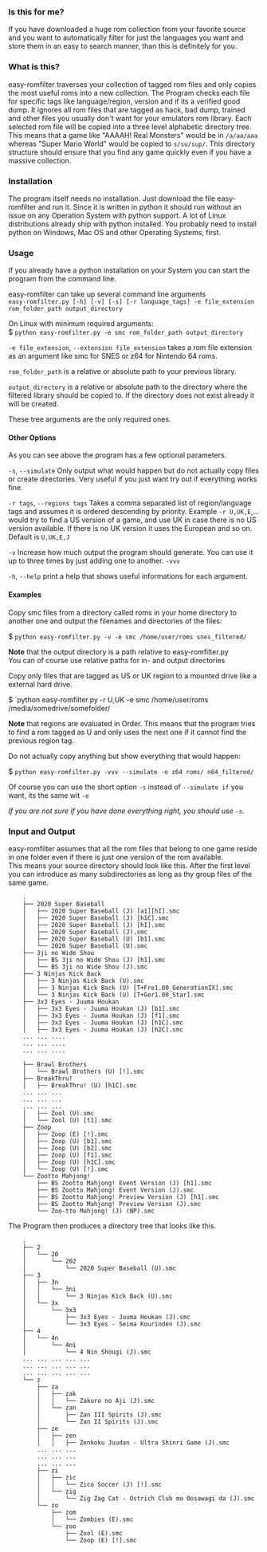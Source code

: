 ### Is this for me?

If you have downloaded a huge rom collection from your favorite source and you want to automatically filter for just the languages you want and store them in an easy to search manner, than this is definitely for you.

### What is this?

easy-romfilter traverses your collection of tagged rom files and only copies the most useful roms into a new collection.
The Program checks each file for specific tags like language/region, version and if its a verified good dump. It ignores all rom files that are tagged as hack, bad dump, trained and other files you usually don't want for your emulators rom library. Each selected rom file will be copied into a three level alphabetic directory tree. This means that a game like "AAAAH! Real Monsters" would be in `/a/aa/aaa` whereas "Super Mario World" would be copied to `s/su/sup/`. This directory structure should ensure that you find any game quickly even if you have a massive collection.  

### Installation

The program itself needs no installation. Just download the file easy-romfilter and run it. Since it is written in python it should run without an issue on any Operation System with python support. A lot of Linux distributions already ship with python installed. You probably need to install python on Windows, Mac OS and other Operating Systems, first.  

### Usage

If you already have a python installation on your System you can start the program from the command line.  

easy-romfilter can take up several command line arguments  
`easy-romfilter.py [-h] [-v] [-s] [-r language_tags] -e file_extension rom_folder_path output_directory`  

On Linux with minimum required arguments:  
$ `python easy-romfilter.py -e smc rom_folder_path output_directory`  

`-e file_extension`, `--extension file_extension` takes a rom file extension as an argument like smc for SNES or z64 for Nintendo 64 roms.  

`rom_folder_path` is a relative or absolute path to your previous library.  

`output_directory` is a relative or absolute path to the directory where the filtered library should be copied to. If the directory does not exist already it will be created.  

These tree arguments are the only required ones.  

#### Other Options

As you can see above the program has a few optional parameters.  

`-s`, `--simulate`		Only output what would happen but do not actually copy files or create directories. Very useful if you just want try out if everything works fine.  

`-r tags`, `--regions tags` Takes a comma separated list of region/language tags and assumes it is ordered descending by priority. Example `-r U,UK,E`,... would try to find a US version of a game, and use UK in case there is no US version available. If there is no UK version it uses the European and so on. Default is `U,UK,E,J`  

`-v`					Increase how much output the program should generate. You can use it up to three times by just adding one to another. `-vvv`  

`-h`, `--help`			print a help that shows useful informations for each argument.  

#### Examples

Copy smc files from a directory called roms in your home directory to another one and output the filenames and directories of the files:  

$ `python easy-romfilter.py -v -e smc /home/user/roms snes_filtered/`  

**Note** that the output directory is a path relative to easy-romfilter.py  
You can of course use relative paths for in- and output directories  


Copy only files that are tagged as US or UK region to a mounted drive like a external hard drive.  

$ `python easy-romfilter.py -r U,UK -e smc /home/user/roms /media/somedrive/somefolder/  

**Note** that regions are evaluated in Order. This means that the program tries to find a rom tagged as U and only uses the next one if it cannot find the previous region tag.  


Do not actually copy anything but show everything that would happen:  

$ `python easy-romfilter.py -vvv --simulate -e z64 roms/ n64_filtered/`  

Of course you can use the short option `-s` instead of `--simulate if` you want, its the same wit `-e`  


*If you are not sure if you have done everything right, you should use `-s`.*  

### Input and Output

easy-romfilter assumes that all the rom files that belong to one game reside in one folder even if there is just one version of the rom available.  
This means your source directory should look like this. After the first level you can introduce as many subdirectories as long as thy group files of the same game.  

		.
		├── 2020 Super Baseball
		│   ├── 2020 Super Baseball (J) [a1][hI].smc
		│   ├── 2020 Super Baseball (J) [h1C].smc
		│   ├── 2020 Super Baseball (J) [hI].smc
		│   ├── 2020 Super Baseball (J).smc
		│   ├── 2020 Super Baseball (U) [b1].smc
		│   └── 2020 Super Baseball (U).smc
		├── 3ji no Wide Shou
		│   ├── BS 3ji no Wide Shou (J) [h1].smc
		│   └── BS 3ji no Wide Shou (J).smc
		├── 3 Ninjas Kick Back
		│   ├── 3 Ninjas Kick Back (U).smc
		│   ├── 3 Ninjas Kick Back (U) [T+Fre1.00_GenerationIX].smc
		│   └── 3 Ninjas Kick Back (U) [T+Ger1.00_Star].smc
		├── 3x3 Eyes - Juuma Houkan
		│   ├── 3x3 Eyes - Juuma Houkan (J) [b1].smc
		│   ├── 3x3 Eyes - Juuma Houkan (J) [f1].smc
		│   ├── 3x3 Eyes - Juuma Houkan (J) [h1C].smc
		│   ├── 3x3 Eyes - Juuma Houkan (J) [h2C].smc
		...	...	....
		...	...	....
		...	...	....

		├── Brawl Brothers 
		│   └── Brawl Brothers (U) [!].smc
		├── BreakThru!
		│   ├── BreakThru! (U) [h1C].smc
		... ... ...
		... ... ...
		... ... ...
		│   ├── Zool (U).smc
		│   └── Zool (U) [t1].smc
		├── Zoop
		│   ├── Zoop (E) [!].smc
		│   ├── Zoop (U) [b1].smc
		│   ├── Zoop (U) [b2].smc
		│   ├── Zoop (U) [f1].smc
		│   ├── Zoop (U) [h1C].smc
		│   └── Zoop (U) [!].smc
		└── Zootto Mahjong!
		    ├── BS Zootto Mahjong! Event Version (J) [h1].smc
		    ├── BS Zootto Mahjong! Event Version (J).smc
		    ├── BS Zootto Mahjong! Preview Version (J) [h1].smc
		    ├── BS Zootto Mahjong! Preview Version (J).smc
		    └── Zoo-tto Mahjong! (J) (NP).smc

The Program then produces a directory tree that looks like this.  

		.
		├── 2
		│   └── 20
		│       └── 202
		│           └── 2020 Super Baseball (U).smc
		├── 3
		│   ├── 3n
		│   │   └── 3ni
		│   │       └── 3 Ninjas Kick Back (U).smc
		│   └── 3x
		│       └── 3x3
		│           ├── 3x3 Eyes - Juuma Houkan (J).smc
		│           └── 3x3 Eyes - Seima Kourinden (J).smc
		├── 4
		│   └── 4n
		│       └── 4ni
		│           └── 4 Nin Shougi (J).smc
		... ... ... ... ...
		... ... ... ... ...
		... ... ... ... ...
		└── z
		    ├── za
		    │   ├── zak
		    │   │   └── Zakuro no Aji (J).smc
		    │   └── zan
		    │       ├── Zan III Spirits (J).smc
		    │       └── Zan II Spirits (J).smc
		    ├── ze
		    │   ├── zen
		    │   │   ├── Zenkoku Juudan - Ultra Shinri Game (J).smc
			... ... ...
			... ... ...
			... ... ...
		    ├── zi
		    │   ├── zic
		    │   │   └── Zico Soccer (J) [!].smc
		    │   └── zig
		    │       └── Zig Zag Cat - Ostrich Club mo Oosawagi da (J).smc
		    └── zo
		        ├── zom
		        │   └── Zombies (E).smc
		        └── zoo
		            ├── Zool (E).smc
		            └── Zoop (E) [!].smc
